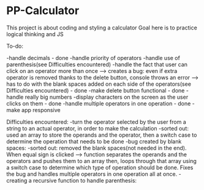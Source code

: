 # PP-Calculator

This project is about coding and styling a calculator
Goal here is to practice logical thinking and JS

To-do:

-handle decimals - done
-handle priority of operators
-handle use of parenthesis(see Difficulties encountered)
-handle the fact that user can click on an operator more than once 
        --> creates a bug: even if extra operator is removed thanks to the delete button, console throws an error --> has to do with the blank spaces added on each side of the operators(see Difficulties encountered) - done 
-make delete button functional - done
-handle really big numbers
-display characters on the screen as the user clicks on them - done
-handle multiple operators in one operation - done
-make app responsive


Difficulties encountered:
    -turn the operator selected by the user from a string to an actual operator, in order to make the calculation
        -sorted out: used an array to store the operands and the operator, then a switch case 
                     to determine the operation that needs to be done
    -bug created by blank spaces:
        -sorted out: removed the blank spaces(not needed in the end). When equal sign is clicked --> function separates the operands and the operators and pushes them to an array then, loops through that array using a switch case to determine which type of operation should be done. Fixes the bug and handles multiple operators in one operation all at once.
    -creating a recursive function to handle parenthesis: